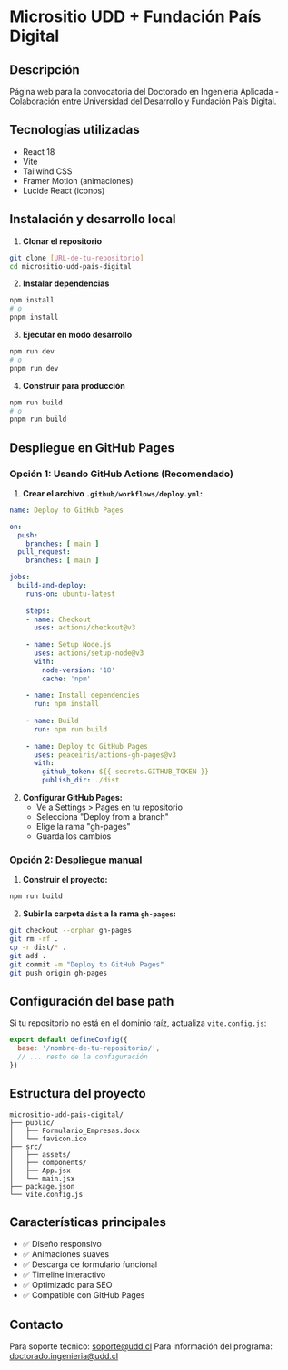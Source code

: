 # Micrositio UDD + Fundación País Digital

## Descripción
Página web para la convocatoria del Doctorado en Ingeniería Aplicada - Colaboración entre Universidad del Desarrollo y Fundación País Digital.

## Tecnologías utilizadas
- React 18
- Vite
- Tailwind CSS
- Framer Motion (animaciones)
- Lucide React (iconos)

## Instalación y desarrollo local

1. **Clonar el repositorio**
```bash
git clone [URL-de-tu-repositorio]
cd micrositio-udd-pais-digital
```

2. **Instalar dependencias**
```bash
npm install
# o
pnpm install
```

3. **Ejecutar en modo desarrollo**
```bash
npm run dev
# o
pnpm run dev
```

4. **Construir para producción**
```bash
npm run build
# o
pnpm run build
```

## Despliegue en GitHub Pages

### Opción 1: Usando GitHub Actions (Recomendado)

1. **Crear el archivo `.github/workflows/deploy.yml`:**
```yaml
name: Deploy to GitHub Pages

on:
  push:
    branches: [ main ]
  pull_request:
    branches: [ main ]

jobs:
  build-and-deploy:
    runs-on: ubuntu-latest
    
    steps:
    - name: Checkout
      uses: actions/checkout@v3
      
    - name: Setup Node.js
      uses: actions/setup-node@v3
      with:
        node-version: '18'
        cache: 'npm'
        
    - name: Install dependencies
      run: npm install
      
    - name: Build
      run: npm run build
      
    - name: Deploy to GitHub Pages
      uses: peaceiris/actions-gh-pages@v3
      with:
        github_token: ${{ secrets.GITHUB_TOKEN }}
        publish_dir: ./dist
```

2. **Configurar GitHub Pages:**
   - Ve a Settings > Pages en tu repositorio
   - Selecciona "Deploy from a branch"
   - Elige la rama "gh-pages"
   - Guarda los cambios

### Opción 2: Despliegue manual

1. **Construir el proyecto:**
```bash
npm run build
```

2. **Subir la carpeta `dist` a la rama `gh-pages`:**
```bash
git checkout --orphan gh-pages
git rm -rf .
cp -r dist/* .
git add .
git commit -m "Deploy to GitHub Pages"
git push origin gh-pages
```

## Configuración del base path

Si tu repositorio no está en el dominio raíz, actualiza `vite.config.js`:

```javascript
export default defineConfig({
  base: '/nombre-de-tu-repositorio/',
  // ... resto de la configuración
})
```

## Estructura del proyecto

```
micrositio-udd-pais-digital/
├── public/
│   ├── Formulario_Empresas.docx
│   └── favicon.ico
├── src/
│   ├── assets/
│   ├── components/
│   ├── App.jsx
│   └── main.jsx
├── package.json
└── vite.config.js
```

## Características principales

- ✅ Diseño responsivo
- ✅ Animaciones suaves
- ✅ Descarga de formulario funcional
- ✅ Timeline interactivo
- ✅ Optimizado para SEO
- ✅ Compatible con GitHub Pages

## Contacto

Para soporte técnico: soporte@udd.cl
Para información del programa: doctorado.ingenieria@udd.cl

